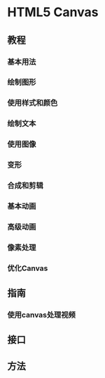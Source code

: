 # HTML5 Canvas

## 教程

### 基本用法

### 绘制图形

### 使用样式和颜色

### 绘制文本

### 使用图像

### 变形

### 合成和剪辑

### 基本动画

### 高级动画

### 像素处理

### 优化Canvas


## 指南

### 使用canvas处理视频

## 接口

## 方法

